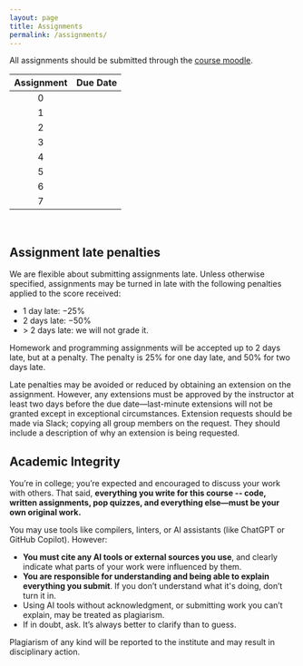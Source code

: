 ```yaml
---
layout: page
title: Assignments
permalink: /assignments/
---
```


All assignments should be submitted through the [course
moodle](https://courses.iitm.ac.in/course/view.php?id=9781).

| Assignment   | Due Date |
|:------------:|----------|
| 0 | |
| 1 | |
| 2 | |
| 3 | |
| 4 | |
| 5 | | 
| 6 | | 
| 7 | |

<br>

## Assignment late penalties

We are flexible about submitting assignments late. Unless otherwise specified,
assignments may be turned in late with the following penalties applied to the
score received:

* 1 day late: −25%
* 2 days late: −50%
* &gt; 2 days late: we will not grade it.

Homework and programming assignments will be accepted up to 2 days late, but at
a penalty. The penalty is 25% for one day late, and 50% for two days late.

Late penalties may be avoided or reduced by obtaining an extension on the
assignment. However, any extensions must be approved by the instructor at least
two days before the due date—last-minute extensions will not be granted except
in exceptional circumstances. Extension requests should be made via Slack;
copying all group members on the request. They should include a description of
why an extension is being requested.

## Academic Integrity

You’re in college; you’re expected and encouraged to discuss your work with
others. That said, **everything you write for this course -- code, written
assignments, pop quizzes, and everything else—must be your own original work.**

You may use tools like compilers, linters, or AI assistants (like ChatGPT or
GitHub Copilot). However:

- **You must cite any AI tools or external sources you use**, and clearly
  indicate what parts of your work were influenced by them.
- **You are responsible for understanding and being able to explain everything
  you submit**. If you don’t understand what it's doing, don’t turn it in.
- Using AI tools without acknowledgment, or submitting work you can’t explain,
  may be treated as plagiarism.
- If in doubt, ask. It’s always better to clarify than to guess.

Plagiarism of any kind will be reported to the institute and may result in
disciplinary action.
